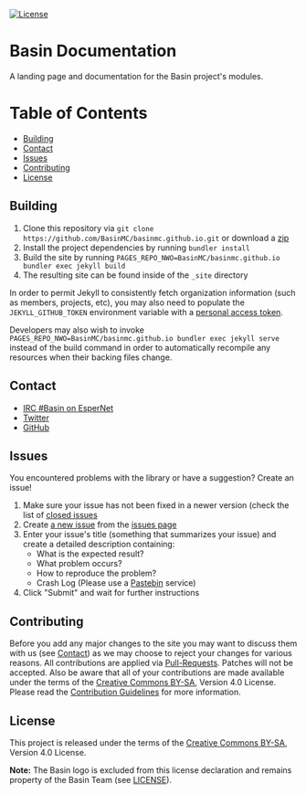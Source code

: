 [![License](https://img.shields.io/github/license/BasinMC/basinmc.github.io.svg?style=flat-square)](https://www.apache.org/licenses/LICENSE-2.0.txt)

Basin Documentation
===================

A landing page and documentation for the Basin project's modules.

# Table of Contents

* [Building](#building)
* [Contact](#contact)
* [Issues](#issues)
* [Contributing](#contributing)
* [License](#license)

Building
--------

1. Clone this repository via ```git clone https://github.com/BasinMC/basinmc.github.io.git``` or download a [zip](https://github.com/BasinMC/basinmc.github.io/archive/master.zip)
2. Install the project dependencies by running ```bundler install```
3. Build the site by running ```PAGES_REPO_NWO=BasinMC/basinmc.github.io bundler exec jekyll build```
4. The resulting site can be found inside of the ```_site``` directory

In order to permit Jekyll to consistently fetch organization information (such
as members, projects, etc), you may also need to populate the
`JEKYLL_GITHUB_TOKEN` environment variable with a
[personal access token](https://github.com/settings/tokens/new).

Developers may also wish to invoke
`PAGES_REPO_NWO=BasinMC/basinmc.github.io bundler exec jekyll serve` instead of
the build command in order to automatically recompile any resources when their
backing files change.

Contact
-------

* [IRC #Basin on EsperNet](http://webchat.esper.net/?channels=Basin)
* [Twitter](https://twitter.com/BasinMC)
* [GitHub](https://github.com/BasinMC/basinmc.github.io)

Issues
------

You encountered problems with the library or have a suggestion? Create an issue!

1. Make sure your issue has not been fixed in a newer version (check the list of [closed issues](https://github.com/BasinMC/basinmc.github.io/issues?q=is%3Aissue+is%3Aclosed)
1. Create [a new issue](https://github.com/BasinMC/basinmc.github.io/issues/new) from the [issues page](https://github.com/BasinMC/basinmc.github.io/issues)
1. Enter your issue's title (something that summarizes your issue) and create a detailed description containing:
   - What is the expected result?
   - What problem occurs?
   - How to reproduce the problem?
   - Crash Log (Please use a [Pastebin](https://gist.github.com) service)
1. Click "Submit" and wait for further instructions

Contributing
------------

Before you add any major changes to the site you may want to discuss them with us (see
[Contact](#contact)) as we may choose to reject your changes for various reasons. All contributions
are applied via [Pull-Requests](https://help.github.com/articles/creating-a-pull-request). Patches
will not be accepted. Also be aware that all of your contributions are made available under the
terms of the [Creative Commons BY-SA](http://creativecommons.org/licenses/by-sa/4.0/), Version 4.0 License.
Please read the [Contribution Guidelines](CONTRIBUTING.md) for more information.

License
-------

This project is released under the terms of the
[Creative Commons BY-SA](http://creativecommons.org/licenses/by-sa/4.0/), Version 4.0 License.

**Note:** The Basin logo is excluded from this license declaration and remains
property of the Basin Team (see [LICENSE](assets/README.md)).
